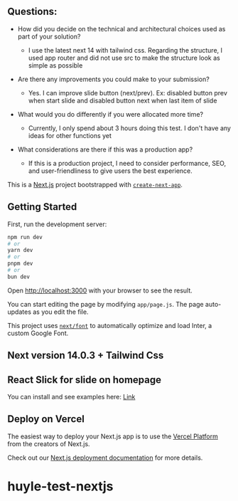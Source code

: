 ## Questions:
  - How did you decide on the technical and architectural choices used as part of your solution?
    - I use the latest next 14 with tailwind css. Regarding the structure, I used app router and did not use src to make the structure look as simple as possible

  - Are there any improvements you could make to your submission?
    - Yes. I can improve slide button (next/prev). Ex: disabled button prev when start slide and disabled button next when last item of slide

  - What would you do differently if you were allocated more time?
    - Currently, I only spend about 3 hours doing this test. I don't have any ideas for other functions yet

  - What considerations are there if this was a production app?
    - If this is a production project, I need to consider performance, SEO, and user-friendliness to give users the best experience.

This is a [Next.js](https://nextjs.org/) project bootstrapped with [`create-next-app`](https://github.com/vercel/next.js/tree/canary/packages/create-next-app).

## Getting Started

First, run the development server:

```bash
npm run dev
# or
yarn dev
# or
pnpm dev
# or
bun dev
```

Open [http://localhost:3000](http://localhost:3000) with your browser to see the result.

You can start editing the page by modifying `app/page.js`. The page auto-updates as you edit the file.

This project uses [`next/font`](https://nextjs.org/docs/basic-features/font-optimization) to automatically optimize and load Inter, a custom Google Font.

## Next version 14.0.3 + Tailwind Css

## React Slick for slide on homepage

You can install and see examples here: [Link](https://react-slick.neostack.com/docs/get-started)


## Deploy on Vercel

The easiest way to deploy your Next.js app is to use the [Vercel Platform](https://vercel.com/new?utm_medium=default-template&filter=next.js&utm_source=create-next-app&utm_campaign=create-next-app-readme) from the creators of Next.js.

Check out our [Next.js deployment documentation](https://nextjs.org/docs/deployment) for more details.
# huyle-test-nextjs
